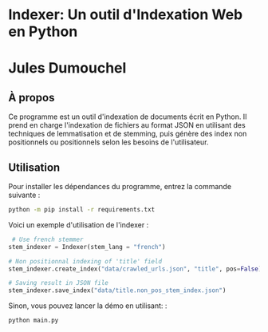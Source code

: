 # Indexer: Un outil d'Indexation Web en Python

# Jules Dumouchel


## À propos

Ce programme est un outil d'indexation de documents écrit en Python. Il prend en charge l'indexation de fichiers au format JSON en utilisant des techniques de lemmatisation et de stemming, puis génère des index non positionnels ou positionnels selon les besoins de l'utilisateur.

## Utilisation

Pour installer les dépendances du programme, entrez la commande suivante :

```bash
python -m pip install -r requirements.txt
```

Voici un exemple d'utilisation de l'indexer :

```python
 # Use french stemmer
stem_indexer = Indexer(stem_lang = "french")

# Non positionnal indexing of 'title' field
stem_indexer.create_index("data/crawled_urls.json", "title", pos=False)

# Saving result in JSON file
stem_indexer.save_index("data/title.non_pos_stem_index.json")
```

Sinon, vous pouvez lancer la démo en utilisant: : 

```bash
python main.py
```